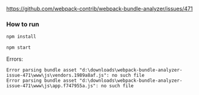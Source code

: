 <https://github.com/webpack-contrib/webpack-bundle-analyzer/issues/471>

### How to run

```sh
npm install

npm start
```

Errors:

```
Error parsing bundle asset "d:\downloads\webpack-bundle-analyzer-issue-471\www\js\vendors.1989a8af.js": no such file
Error parsing bundle asset "d:\downloads\webpack-bundle-analyzer-issue-471\www\js\app.f747955a.js": no such file
```
